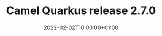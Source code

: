 ---
url: "/releases/q-2.7.0/"
date: 2022-02-02T10:00:00+01:00
type: release-note
version: "2.7.0"
title: "Camel Quarkus release 2.7.0"
preview: ""
changelog: ""
category: "camel-quarkus"
milestone: 23
jdk: [11]
---